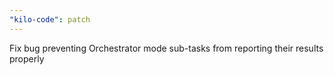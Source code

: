 ```yaml
---
"kilo-code": patch
---
```


Fix bug preventing Orchestrator mode sub-tasks from reporting their results properly
